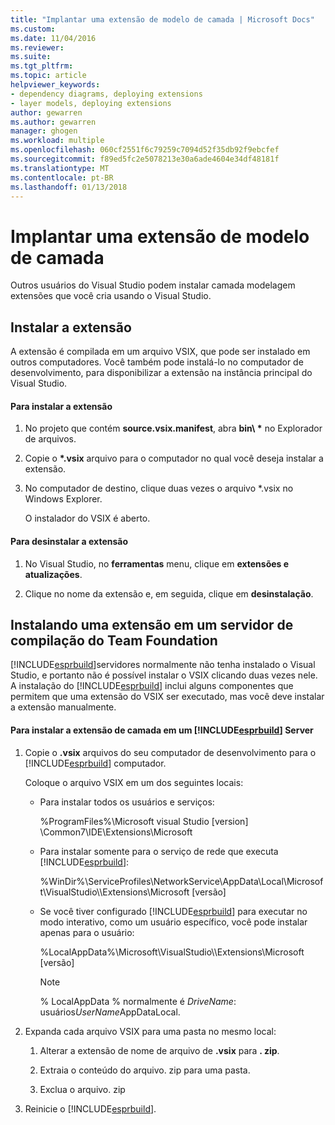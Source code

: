 ```yaml
---
title: "Implantar uma extensão de modelo de camada | Microsoft Docs"
ms.custom: 
ms.date: 11/04/2016
ms.reviewer: 
ms.suite: 
ms.tgt_pltfrm: 
ms.topic: article
helpviewer_keywords:
- dependency diagrams, deploying extensions
- layer models, deploying extensions
author: gewarren
ms.author: gewarren
manager: ghogen
ms.workload: multiple
ms.openlocfilehash: 060cf2551f6c79259c7094d52f35db92f9ebcfef
ms.sourcegitcommit: f89ed5fc2e5078213e30a6ade4604e34df48181f
ms.translationtype: MT
ms.contentlocale: pt-BR
ms.lasthandoff: 01/13/2018
---
```

# <a name="deploy-a-layer-model-extension"></a>Implantar uma extensão de modelo de camada
Outros usuários do Visual Studio podem instalar camada modelagem extensões que você cria usando o Visual Studio.  
  
## <a name="installing-your-extension"></a>Instalar a extensão  
 A extensão é compilada em um arquivo VSIX, que pode ser instalado em outros computadores. Você também pode instalá-lo no computador de desenvolvimento, para disponibilizar a extensão na instância principal do Visual Studio.  
  
#### <a name="to-install-the-extension"></a>Para instalar a extensão  
  
1.  No projeto que contém **source.vsix.manifest**, abra **bin\\ \***  no Explorador de arquivos.  
  
2.  Copie o  **\*.vsix** arquivo para o computador no qual você deseja instalar a extensão.  
  
3.  No computador de destino, clique duas vezes o arquivo *.vsix no Windows Explorer.  
  
     O instalador do VSIX é aberto.  
  
#### <a name="to-uninstall-the-extension"></a>Para desinstalar a extensão  
  
1.  No Visual Studio, no **ferramentas** menu, clique em **extensões e atualizações**.  
  
2.  Clique no nome da extensão e, em seguida, clique em **desinstalação**.  
  
## <a name="installing-an-extension-on-a-team-foundation-build-server"></a>Instalando uma extensão em um servidor de compilação do Team Foundation  
 [!INCLUDE[esprbuild](../misc/includes/esprbuild_md.md)]servidores normalmente não tenha instalado o Visual Studio, e portanto não é possível instalar o VSIX clicando duas vezes nele. A instalação do [!INCLUDE[esprbuild](../misc/includes/esprbuild_md.md)] inclui alguns componentes que permitem que uma extensão do VSIX ser executado, mas você deve instalar a extensão manualmente.  
  
#### <a name="to-install-your-layer-extension-on-a-includeesprbuildmiscincludesesprbuildmdmd-server"></a>Para instalar a extensão de camada em um [!INCLUDE[esprbuild](../misc/includes/esprbuild_md.md)] Server  
  
1.  Copie o **.vsix** arquivos do seu computador de desenvolvimento para o [!INCLUDE[esprbuild](../misc/includes/esprbuild_md.md)] computador.  
  
     Coloque o arquivo VSIX em um dos seguintes locais:  
  
    -   Para instalar todos os usuários e serviços:  
  
         %ProgramFiles%\Microsoft visual Studio [version] \Common7\IDE\Extensions\Microsoft  
  
    -   Para instalar somente para o serviço de rede que executa [!INCLUDE[esprbuild](../misc/includes/esprbuild_md.md)]:  
  
         %WinDir%\ServiceProfiles\NetworkService\AppData\Local\Microsoft\VisualStudio\\\Extensions\Microsoft [versão]  
  
    -   Se você tiver configurado [!INCLUDE[esprbuild](../misc/includes/esprbuild_md.md)] para executar no modo interativo, como um usuário específico, você pode instalar apenas para o usuário:  
  
         %LocalAppData%\Microsoft\VisualStudio\\\Extensions\Microsoft [versão]  
  
        > [!NOTE]
        >  % LocalAppData % normalmente é *DriveName*: usuários*UserName*AppDataLocal.  
  
2.  Expanda cada arquivo VSIX para uma pasta no mesmo local:  
  
    1.  Alterar a extensão de nome de arquivo de **.vsix** para **. zip**.  
  
    2.  Extraia o conteúdo do arquivo. zip para uma pasta.  
  
    3.  Exclua o arquivo. zip  
  
3.  Reinicie o [!INCLUDE[esprbuild](../misc/includes/esprbuild_md.md)].
